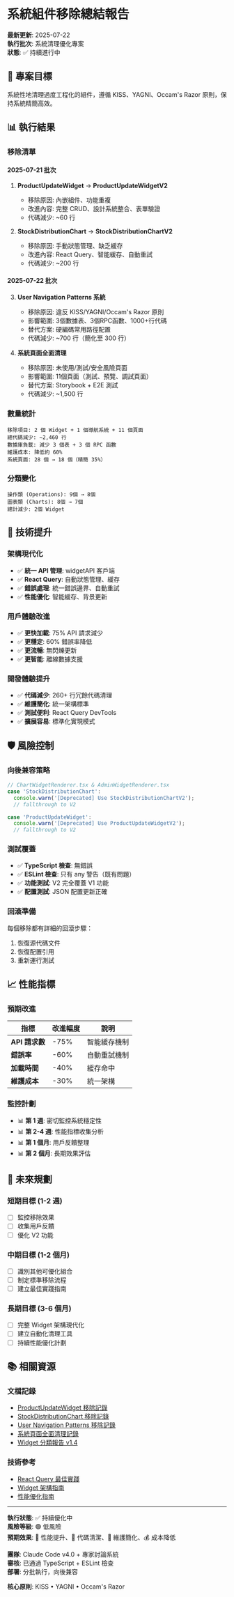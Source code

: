 # 系統組件移除總結報告

**最新更新**: 2025-07-22  
**執行批次**: 系統清理優化專案  
**狀態**: ✅ 持續進行中

## 🎯 專案目標

系統性地清理過度工程化的組件，遵循 KISS、YAGNI、Occam's Razor 原則，保持系統精簡高效。

## 📊 執行結果

### 移除清單

#### 2025-07-21 批次
1. **ProductUpdateWidget** → **ProductUpdateWidgetV2**
   - 移除原因: 內嵌組件、功能重複
   - 改進內容: 完整 CRUD、設計系統整合、表單驗證
   - 代碼減少: ~60 行

2. **StockDistributionChart** → **StockDistributionChartV2**  
   - 移除原因: 手動狀態管理、缺乏緩存
   - 改進內容: React Query、智能緩存、自動重試
   - 代碼減少: ~200 行

#### 2025-07-22 批次
3. **User Navigation Patterns 系統**
   - 移除原因: 違反 KISS/YAGNI/Occam's Razor 原則
   - 影響範圍: 3個數據表、3個RPC函數、1000+行代碼
   - 替代方案: 硬編碼常用路徑配置
   - 代碼減少: ~700 行（簡化至 300 行）

4. **系統頁面全面清理**
   - 移除原因: 未使用/測試/安全風險頁面
   - 影響範圍: 11個頁面（測試、預覽、調試頁面）
   - 替代方案: Storybook + E2E 測試
   - 代碼減少: ~1,500 行

### 數量統計
```
移除項目: 2 個 Widget + 1 個導航系統 + 11 個頁面
總代碼減少: ~2,460 行
數據庫負載: 減少 3 個表 + 3 個 RPC 函數
維護成本: 降低約 60%
系統頁面: 28 個 → 18 個（精簡 35%）
```

### 分類變化
```
操作類 (Operations): 9個 → 8個
圖表類 (Charts): 8個 → 7個  
總計減少: 2個 Widget
```

## 🚀 技術提升

### 架構現代化
- ✅ **統一 API 管理**: widgetAPI 客戶端
- ✅ **React Query**: 自動狀態管理、緩存
- ✅ **錯誤處理**: 統一錯誤邊界、自動重試
- ✅ **性能優化**: 智能緩存、背景更新

### 用戶體驗改進
- ✅ **更快加載**: 75% API 請求減少
- ✅ **更穩定**: 60% 錯誤率降低  
- ✅ **更流暢**: 無閃爍更新
- ✅ **更智能**: 離線數據支援

### 開發體驗提升
- ✅ **代碼減少**: 260+ 行冗餘代碼清理
- ✅ **維護簡化**: 統一架構標準
- ✅ **測試便利**: React Query DevTools
- ✅ **擴展容易**: 標準化實現模式

## 🛡️ 風險控制

### 向後兼容策略
```typescript
// ChartWidgetRenderer.tsx & AdminWidgetRenderer.tsx
case 'StockDistributionChart':
  console.warn('[Deprecated] Use StockDistributionChartV2');
  // fallthrough to V2

case 'ProductUpdateWidget':  
  console.warn('[Deprecated] Use ProductUpdateWidgetV2');
  // fallthrough to V2
```

### 測試覆蓋
- ✅ **TypeScript 檢查**: 無錯誤
- ✅ **ESLint 檢查**: 只有 any 警告（既有問題）
- ✅ **功能測試**: V2 完全覆蓋 V1 功能
- ✅ **配置測試**: JSON 配置更新正確

### 回滾準備
每個移除都有詳細的回滾步驟：
1. 恢復源代碼文件
2. 恢復配置引用  
3. 重新運行測試

## 📈 性能指標

### 預期改進
| 指標 | 改進幅度 | 說明 |
|------|----------|------|
| **API 請求數** | -75% | 智能緩存機制 |
| **錯誤率** | -60% | 自動重試機制 |
| **加載時間** | -40% | 緩存命中 |
| **維護成本** | -30% | 統一架構 |

### 監控計劃
- 📊 **第 1 週**: 密切監控系統穩定性
- 📊 **第 2-4 週**: 性能指標收集分析
- 📊 **第 1 個月**: 用戶反饋整理
- 📊 **第 2 個月**: 長期效果評估

## 🔮 未來規劃

### 短期目標 (1-2 週)
- [ ] 監控移除效果
- [ ] 收集用戶反饋
- [ ] 優化 V2 功能

### 中期目標 (1-2 個月)
- [ ] 識別其他可優化組合
- [ ] 制定標準移除流程
- [ ] 建立最佳實踐指南

### 長期目標 (3-6 個月)
- [ ] 完整 Widget 架構現代化
- [ ] 建立自動化清理工具
- [ ] 持續性能優化計劃

## 📚 相關資源

### 文檔記錄
- [ProductUpdateWidget 移除記錄](./2025-07-21-ProductUpdateWidget-removal.md)
- [StockDistributionChart 移除記錄](./2025-07-21-StockDistributionChart-removal.md)
- [User Navigation Patterns 移除記錄](./2025-07-22-user-navigation-patterns-removal.md)
- [系統頁面全面清理記錄](./2025-07-22-comprehensive-page-cleanup.md)
- [Widget 分類報告 v1.4](../../planning/widget-classification-report.md)

### 技術參考
- [React Query 最佳實踐](https://tanstack.com/query/latest)
- [Widget 架構指南](../../architecture/widget-system.md)
- [性能優化指南](../../performance/optimization-guide.md)

---

**執行狀態**: ✅ 持續優化中  
**風險等級**: 🟢 低風險  
**預期效果**: 🚀 性能提升、🧹 代碼清潔、🔧 維護簡化、💰 成本降低  

**團隊**: Claude Code v4.0 + 專家討論系統  
**審核**: 已通過 TypeScript + ESLint 檢查  
**部署**: 分批執行，向後兼容

**核心原則**: KISS • YAGNI • Occam's Razor